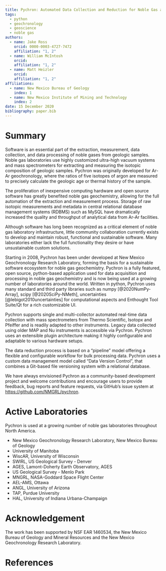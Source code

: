 ```yaml
---
title: Pychron: Automated Data Collection and Reduction for Noble Gas and Ar/Ar Geochronology
tags:
  - python
  - geochronology
  - geoscience
  - noble gas
authors:
  - name: Jake Ross
    orcid: 0000-0003-4727-7472
    affiliation: "1, 2"
  - name: William McIntosh
    orcid:
    affiliation: "1, 2"
  - name: Matt Heizler
    orcid:
    affiliation: "1, 2"
affiliations: 
  - name: New Mexico Bureau of Geology
    index: 1
  - name: New Mexico Institute of Mining and Technology
    index: 2
date: 15 December 2020
bibliography: paper.bib
---
```


# Summary


Software is an essential part of the extraction, measurement, data collection, and data processing of noble gases from geologic samples. Noble gas laboratories use highly customized ultra-high vacuum systems and mass spectrometers for extracting and measuring the isotopic composition of geologic samples. Pychron was originally developed for Ar-Ar geochronology, where the ratios of five isotopes of argon are measured to precisely calculate the geologic age or thermal history of the sample. 

The proliferation of inexpensive computing hardware and open source software has greatly benefited noble gas geochemistry, allowing for the full automation of the extraction and measurement process. Storage of raw isotopic measurements and metadata in central relational database management systems (RDBMS) such as MySQL have dramatically increased the quality and throughput of analytical data from Ar-Ar facilities. 

Although software has long been recognized as a critical element of noble gas laboratory infrastructure, little community collaboration currently exists to develop and maintain robust, functional and sustainable software. Many laboratories either lack the full functionality they desire or have unsustainable custom solutions. 

Starting in 2008, Pychron has been under developed at New Mexico Geochronology Research Laboratory, forming the basis for a sustainable software ecosystem for noble gas geochemistry. Pychron is a fully featured, open source, python-based application used for data acquisition and processing in noble gas geochemistry and is now being used at a growing number of laboratories around the world. Written in python, Pychron uses many standard and third party libraries such as numpy [@2020NumPy-Array], scipy [@2020SciPy-NMeth], uncertainties [@lebigot2010uncertainties]
 for computational aspects and Enthought Tool Suite/Qt for a rich customizable UI. 

Pychron supports single and multi-collector automated real-time data collection with mass spectrometers from Thermo Scientific, Isotopx and Pfeiffer and is readily adapted to other instruments. Legacy data collected using older MAP and Nu instruments is accessible via Pychron. Pychron uses an extensible plugin architecture making it highly configurable and adaptable to various hardware setups. 

The data reduction process is based on a “pipeline” model offering a flexible and configurable workflow for bulk processing data. Pychron uses a custom data management model called “Data Version Control”, that combines a Git-based file versioning system with a relational database. 

We have always envisioned Pychron as a community-based development project and welcome contributions and encourage users to provide feedback, bug reports and feature requests, via GitHub’s issue system at https://github.com/NMGRL/pychron. 

# Active Laboratories
Pychron is used at a growing number of noble gas laboratories throughout North America.

 - New Mexico Geochronology Research Laboratory, New Mexico Bureau of Geology
 - University of Manitoba
 - WiscAR, University of Wisconsin
 - SWIRL, US Geological Survey - Denver
 - AGES, Lamont-Doherty Earth Observatory, AGES
 - US Geological Survey - Menlo Park
 - MNGRL, NASA-Goddard Space Flight Center
 - AEL-AMS, Ottawa
 - ANGL, University of Arizona
 - TAP, Purdue University
 - HAL, University of Indiana Urbana-Champaign


# Acknowledgement
The work has been supported by NSF EAR 1460534, the New Mexico Bureau of Geology and Mineral Resources and the New Mexico Geochronology Research Laboratory.  

# References